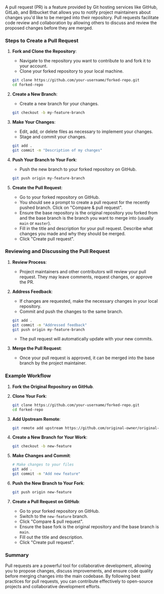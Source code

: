 A pull request (PR) is a feature provided by Git hosting services like GitHub, GitLab, and Bitbucket that allows you to notify project maintainers about changes you'd like to be merged into their repository. Pull requests facilitate code review and collaboration by allowing others to discuss and review the proposed changes before they are merged.

### Steps to Create a Pull Request

1. **Fork and Clone the Repository**:
   - Navigate to the repository you want to contribute to and fork it to your account.
   - Clone your forked repository to your local machine.
   ```sh
   git clone https://github.com/your-username/forked-repo.git
   cd forked-repo
   ```

2. **Create a New Branch**:
   - Create a new branch for your changes.
   ```sh
   git checkout -b my-feature-branch
   ```

3. **Make Your Changes**:
   - Edit, add, or delete files as necessary to implement your changes.
   - Stage and commit your changes.
   ```sh
   git add .
   git commit -m "Description of my changes"
   ```

4. **Push Your Branch to Your Fork**:
   - Push the new branch to your forked repository on GitHub.
   ```sh
   git push origin my-feature-branch
   ```

5. **Create the Pull Request**:
   - Go to your forked repository on GitHub.
   - You should see a prompt to create a pull request for the recently pushed branch. Click on "Compare & pull request".
   - Ensure the base repository is the original repository you forked from and the base branch is the branch you want to merge into (usually `main` or `master`).
   - Fill in the title and description for your pull request. Describe what changes you made and why they should be merged.
   - Click "Create pull request".

### Reviewing and Discussing the Pull Request

1. **Review Process**:
   - Project maintainers and other contributors will review your pull request. They may leave comments, request changes, or approve the PR.

2. **Address Feedback**:
   - If changes are requested, make the necessary changes in your local repository.
   - Commit and push the changes to the same branch.
   ```sh
   git add .
   git commit -m "Addressed feedback"
   git push origin my-feature-branch
   ```
   - The pull request will automatically update with your new commits.

3. **Merge the Pull Request**:
   - Once your pull request is approved, it can be merged into the base branch by the project maintainer.

### Example Workflow

1. **Fork the Original Repository on GitHub**.

2. **Clone Your Fork**:
   ```sh
   git clone https://github.com/your-username/forked-repo.git
   cd forked-repo
   ```

3. **Add Upstream Remote**:
   ```sh
   git remote add upstream https://github.com/original-owner/original-repo.git
   ```

4. **Create a New Branch for Your Work**:
   ```sh
   git checkout -b new-feature
   ```

5. **Make Changes and Commit**:
   ```sh
   # Make changes to your files
   git add .
   git commit -m "Add new feature"
   ```

6. **Push the New Branch to Your Fork**:
   ```sh
   git push origin new-feature
   ```

7. **Create a Pull Request on GitHub**:
   - Go to your forked repository on GitHub.
   - Switch to the `new-feature` branch.
   - Click "Compare & pull request".
   - Ensure the base fork is the original repository and the base branch is `main`.
   - Fill out the title and description.
   - Click "Create pull request".

### Summary

Pull requests are a powerful tool for collaborative development, allowing you to propose changes, discuss improvements, and ensure code quality before merging changes into the main codebase. By following best practices for pull requests, you can contribute effectively to open-source projects and collaborative development efforts.
